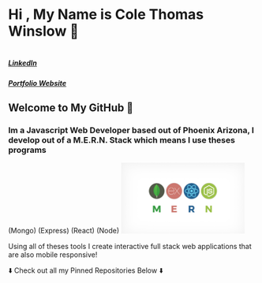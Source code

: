 <h1> Hi , My Name is Cole Thomas Winslow 🚀<h1/>
  
   <h5><a href="https://www.linkedin.com/in/cole-winslow-8a2a0b206/">LinkedIn</a> </h5><h5><a href="https://www.linkedin.com/in/cole-winslow-8a2a0b206/">Portfolio Website</a> </h5>

    
## Welcome to My GitHub 👾
<h3>Im a Javascript Web Developer based out of Phoenix Arizona, I develop out of a M.E.R.N. Stack which means I use theses programs</h3>

(Mongo) (Express) (React) (Node)
<img src="Mern.jpeg" alt="M.E.R.N" width="250"/>




<p>Using all of theses tools I create interactive full stack web applications that are also mobile responsive!</p>

<p>⬇️ Check out all my Pinned Repositories Below ⬇️</p>

